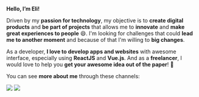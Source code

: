 **Hello, I’m Eli!** 

Driven by my **passion for technology**, my objective is to **create digital products** and **be part of projects** that allows me to **innovate** and **make great experiences to people** :smile:. I'm looking for challenges that could **lead me to another moment** and because of that I'm willing to **big changes**.

As a developer, **I love to develop apps and websites** with awesome interface, especially using **ReactJS** and **Vue.js**. And as a **freelancer**, I would love to help you **get your awesome idea out of the paper**! :rocket:

You can see **more about me** through these channels:

[![](https://img.shields.io/twitter/url?color=lightblue&label=LinkedIn&logo=Linkedin&logoColor=white&style=for-the-badge&url=https%3A%2F%2Fwww.linkedin.com%2Felicavalheiro)](https://www.linkedin.com/in/elicavalheiro/) [![](https://img.shields.io/twitter/url?color=blue&label=Behance&logo=Behance&logoColor=white&style=for-the-badge&url=https%3A%2F%2Fwww.behance.net%2Felicavalheiro)](https://www.behance.net/elicavalheiro)
